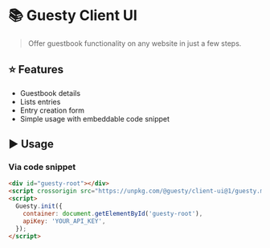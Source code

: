 # :books: Guesty Client UI

> Offer guestbook functionality on any website in just a few steps.

## :star: Features

- Guestbook details
- Lists entries
- Entry creation form
- Simple usage with embeddable code snippet

## :arrow_forward: Usage

### Via code snippet

```html
<div id="guesty-root"></div>
<script crossorigin src="https://unpkg.com/@guesty/client-ui@1/guesty.min.js"></script>
<script>
  Guesty.init({
    container: document.getElementById('guesty-root'),
    apiKey: 'YOUR_API_KEY',
  });
</script>
```
